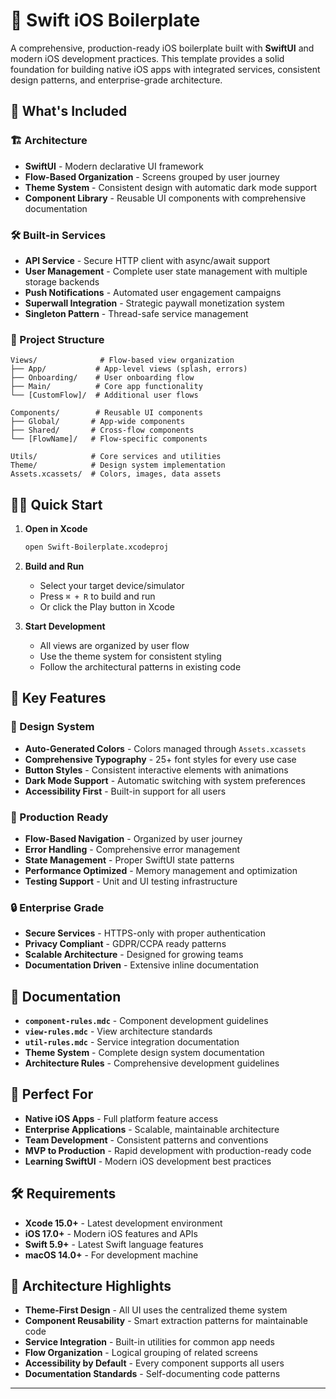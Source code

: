 # 🍎 Swift iOS Boilerplate

A comprehensive, production-ready iOS boilerplate built with **SwiftUI** and modern iOS development practices. This template provides a solid foundation for building native iOS apps with integrated services, consistent design patterns, and enterprise-grade architecture.

## 🚀 What's Included

### **🏗️ Architecture**
- **SwiftUI** - Modern declarative UI framework
- **Flow-Based Organization** - Screens grouped by user journey
- **Theme System** - Consistent design with automatic dark mode support
- **Component Library** - Reusable UI components with comprehensive documentation

### **🛠️ Built-in Services**
- **API Service** - Secure HTTP client with async/await support
- **User Management** - Complete user state management with multiple storage backends
- **Push Notifications** - Automated user engagement campaigns
- **Superwall Integration** - Strategic paywall monetization system
- **Singleton Pattern** - Thread-safe service management

### **📁 Project Structure**
```
Views/              # Flow-based view organization
├── App/           # App-level views (splash, errors)
├── Onboarding/    # User onboarding flow
├── Main/          # Core app functionality
└── [CustomFlow]/  # Additional user flows

Components/        # Reusable UI components
├── Global/       # App-wide components
├── Shared/       # Cross-flow components
└── [FlowName]/   # Flow-specific components

Utils/            # Core services and utilities
Theme/            # Design system implementation
Assets.xcassets/  # Colors, images, data assets
```

## 🏃‍♂️ Quick Start

1. **Open in Xcode**
   ```bash
   open Swift-Boilerplate.xcodeproj
   ```

2. **Build and Run**
   - Select your target device/simulator
   - Press `⌘ + R` to build and run
   - Or click the Play button in Xcode

3. **Start Development**
   - All views are organized by user flow
   - Use the theme system for consistent styling
   - Follow the architectural patterns in existing code

## 🎨 Key Features

### **🎯 Design System**
- **Auto-Generated Colors** - Colors managed through `Assets.xcassets`
- **Comprehensive Typography** - 25+ font styles for every use case
- **Button Styles** - Consistent interactive elements with animations
- **Dark Mode Support** - Automatic switching with system preferences
- **Accessibility First** - Built-in support for all users

### **📱 Production Ready**
- **Flow-Based Navigation** - Organized by user journey
- **Error Handling** - Comprehensive error management
- **State Management** - Proper SwiftUI state patterns
- **Performance Optimized** - Memory management and optimization
- **Testing Support** - Unit and UI testing infrastructure

### **🔒 Enterprise Grade**
- **Secure Services** - HTTPS-only with proper authentication
- **Privacy Compliant** - GDPR/CCPA ready patterns
- **Scalable Architecture** - Designed for growing teams
- **Documentation Driven** - Extensive inline documentation

## 📖 Documentation

- **`component-rules.mdc`** - Component development guidelines
- **`view-rules.mdc`** - View architecture standards  
- **`util-rules.mdc`** - Service integration documentation
- **Theme System** - Complete design system documentation
- **Architecture Rules** - Comprehensive development guidelines

## 🎯 Perfect For

- **Native iOS Apps** - Full platform feature access
- **Enterprise Applications** - Scalable, maintainable architecture
- **Team Development** - Consistent patterns and conventions
- **MVP to Production** - Rapid development with production-ready code
- **Learning SwiftUI** - Modern iOS development best practices

## 🛠️ Requirements

- **Xcode 15.0+** - Latest development environment
- **iOS 17.0+** - Modern iOS features and APIs
- **Swift 5.9+** - Latest Swift language features
- **macOS 14.0+** - For development machine

## 🌟 Architecture Highlights

- **Theme-First Design** - All UI uses the centralized theme system
- **Component Reusability** - Smart extraction patterns for maintainable code
- **Service Integration** - Built-in utilities for common app needs
- **Flow Organization** - Logical grouping of related screens
- **Accessibility by Default** - Every component supports all users
- **Documentation Standards** - Self-documenting code patterns

---
